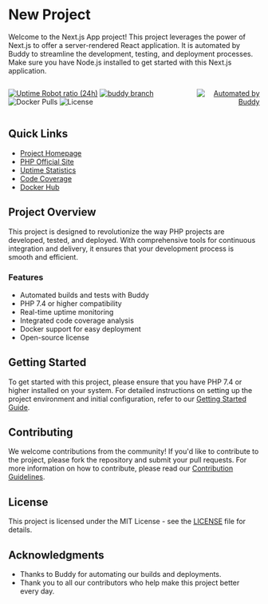 # New Project
Welcome to the Next.js App project! This project leverages the power of Next.js to offer a server-rendered React application. It is automated by Buddy to streamline the development, testing, and deployment processes. Make sure you have Node.js installed to get started with this Next.js application.

<div style="display: flex; justify-content: space-between; align-items: center;">
  
<div>

[![Uptime Robot ratio (24h)](https://badgen.net/uptime-robot/day/m784813562-93c7dab381e24ccdb679c5d2)](https://stats.uptimerobot.com/QAMQli6XQM)
[![buddy branch](https://app.buddy.works/czuli/buddy-app/repository/branch/Angular/badge.svg?token=a444ae6b55d5550dee2a72f799f71b909c11e2f035bd8150ba166cfc5305f906 "buddy branch")](https://app.buddy.works/czuli/buddy-app/repository/branch/undefined)
![Docker Pulls](https://img.shields.io/docker/pulls/buddy/repman)
![License](https://img.shields.io/github/license/repman-io/repman)

</div>
<div align="right">

  <a href="https://buddy.works">
    <img src="https://assets.buddy.works/automated-white.svg" alt="Automated by Buddy" />
  </a>
  
</div>

</div>


## Quick Links

- [Project Homepage](https://buddy.works)
- [PHP Official Site](https://php.net/)
- [Uptime Statistics](https://stats.uptimerobot.com/QAMQli6XQM)
- [Code Coverage](https://codecov.io/gh/repman-io/repman)
- [Docker Hub](https://hub.docker.com/r/buddy/repman)

## Project Overview

This project is designed to revolutionize the way PHP projects are developed, tested, and deployed. With comprehensive tools for continuous integration and delivery, it ensures that your development process is smooth and efficient.

### Features

- Automated builds and tests with Buddy
- PHP 7.4 or higher compatibility
- Real-time uptime monitoring
- Integrated code coverage analysis
- Docker support for easy deployment
- Open-source license

## Getting Started

To get started with this project, please ensure that you have PHP 7.4 or higher installed on your system. For detailed instructions on setting up the project environment and initial configuration, refer to our [Getting Started Guide](#).

## Contributing

We welcome contributions from the community! If you'd like to contribute to the project, please fork the repository and submit your pull requests. For more information on how to contribute, please read our [Contribution Guidelines](#).

## License

This project is licensed under the MIT License - see the [LICENSE](LICENSE) file for details.

## Acknowledgments

- Thanks to Buddy for automating our builds and deployments.
- Thank you to all our contributors who help make this project better every day.







